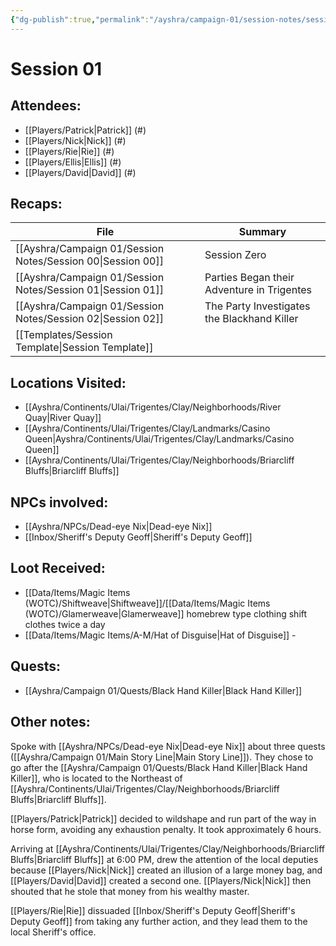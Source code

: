 ```yaml
---
{"dg-publish":true,"permalink":"/ayshra/campaign-01/session-notes/session-01/"}
---
```


# Session 01

## Attendees:
- [[Players/Patrick\|Patrick]] (#)
- [[Players/Nick\|Nick]] (#)
- [[Players/Rie\|Rie]] (#)
- [[Players/Ellis\|Ellis]] (#)
- [[Players/David\|David]] (#)


## Recaps:
| File                                                           | Summary                                     |
| -------------------------------------------------------------- | ------------------------------------------- |
| [[Ayshra/Campaign 01/Session Notes/Session 00\|Session 00]] | Session Zero                                |
| [[Ayshra/Campaign 01/Session Notes/Session 01\|Session 01]] | Parties Began their Adventure in Trigentes  |
| [[Ayshra/Campaign 01/Session Notes/Session 02\|Session 02]] | The Party Investigates the Blackhand Killer |
| [[Templates/Session Template\|Session Template]]            |                                             |


## Locations Visited:
- [[Ayshra/Continents/Ulai/Trigentes/Clay/Neighborhoods/River Quay\|River Quay]]
- [[Ayshra/Continents/Ulai/Trigentes/Clay/Landmarks/Casino Queen\|Ayshra/Continents/Ulai/Trigentes/Clay/Landmarks/Casino Queen]]
- [[Ayshra/Continents/Ulai/Trigentes/Clay/Neighborhoods/Briarcliff Bluffs\|Briarcliff Bluffs]]

## NPCs involved:
-  [[Ayshra/NPCs/Dead-eye Nix\|Dead-eye Nix]]
-  [[Inbox/Sheriff's Deputy Geoff\|Sheriff's Deputy Geoff]]

## Loot Received:
- [[Data/Items/Magic Items (WOTC)/Shiftweave\|Shiftweave]]/[[Data/Items/Magic Items (WOTC)/Glamerweave\|Glamerweave]] homebrew type clothing shift clothes twice a day
- [[Data/Items/Magic Items/A-M/Hat of Disguise\|Hat of Disguise]] - 

## Quests:
- [[Ayshra/Campaign 01/Quests/Black Hand Killer\|Black Hand Killer]]

## Other notes:

Spoke with [[Ayshra/NPCs/Dead-eye Nix\|Dead-eye Nix]] about three quests ([[Ayshra/Campaign 01/Main Story Line\|Main Story Line]]). They chose to go after the [[Ayshra/Campaign 01/Quests/Black Hand Killer\|Black Hand Killer]], who is located to the Northeast of [[Ayshra/Continents/Ulai/Trigentes/Clay/Neighborhoods/Briarcliff Bluffs\|Briarcliff Bluffs]].

[[Players/Patrick\|Patrick]] decided to wildshape and run part of the way in horse form, avoiding any exhaustion penalty. It took approximately 6 hours. 

Arriving at [[Ayshra/Continents/Ulai/Trigentes/Clay/Neighborhoods/Briarcliff Bluffs\|Briarcliff Bluffs]] at 6:00 PM, drew the attention of the local deputies because [[Players/Nick\|Nick]] created an illusion of a large money bag, and [[Players/David\|David]] created a second one. [[Players/Nick\|Nick]] then shouted that he stole that money from his wealthy master.

[[Players/Rie\|Rie]] dissuaded [[Inbox/Sheriff's Deputy Geoff\|Sheriff's Deputy Geoff]] from taking any further action, and they lead them to the local Sheriff's office.